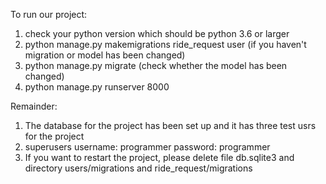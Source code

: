 To run our project:
1. check your python version which should be python 3.6 or larger
2. python manage.py makemigrations ride_request user (if you haven't migration or model has been changed)
3. python manage.py migrate (check whether the model has been changed)
4. python manage.py runserver 8000

Remainder: 
1. The database for the project has been set up and it has three test usrs for the project
2. superusers username: programmer password: programmer
3. If you want to restart the project, please delete file db.sqlite3 and directory users/migrations and ride_request/migrations 